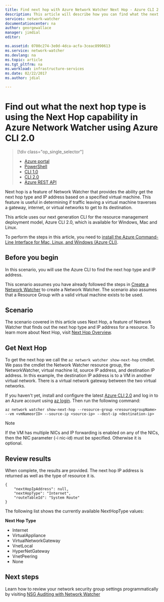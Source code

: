 ```yaml
---
title: Find next hop with Azure Network Watcher Next Hop - Azure CLI 2.0 | Microsoft Docs
description: This article will describe how you can find what the next hop type is and ip address using Next Hop using Azure CLI.
services: network-watcher
documentationcenter: na
author: georgewallace
manager: jimdial
editor:

ms.assetid: 0700c274-3e0d-4dca-acfa-3ceac8990613
ms.service: network-watcher
ms.devlang: na
ms.topic: article
ms.tgt_pltfrm: na
ms.workload: infrastructure-services
ms.date: 02/22/2017
ms.author: jdial

---
```


# Find out what the next hop type is using the Next Hop capability in Azure Network Watcher using Azure CLI 2.0

> [!div class="op_single_selector"]
> - [Azure portal](network-watcher-check-next-hop-portal.md)
> - [PowerShell](network-watcher-check-next-hop-powershell.md)
> - [CLI 1.0](network-watcher-check-next-hop-cli-nodejs.md)
> - [CLI 2.0](network-watcher-check-next-hop-cli.md)
> - [Azure REST API](network-watcher-check-next-hop-rest.md)

Next hop is a feature of Network Watcher that provides the ability get the next hop type and IP address based on a specified virtual machine. This feature is useful in determining if traffic leaving a virtual machine traverses a gateway, internet, or virtual networks to get to its destination.

This article uses our next generation CLI for the resource management deployment model, Azure CLI 2.0, which is available for Windows, Mac and Linux.

To perform the steps in this article, you need to [install the Azure Command-Line Interface for Mac, Linux, and Windows (Azure CLI)](https://docs.microsoft.com/cli/azure/install-az-cli2).

## Before you begin

In this scenario, you will use the Azure CLI to find the next hop type and IP address.

This scenario assumes you have already followed the steps in [Create a Network Watcher](network-watcher-create.md) to create a Network Watcher. The scenario also assumes that a Resource Group with a valid virtual machine exists to be used.

## Scenario

The scenario covered in this article uses Next Hop, a feature of Network Watcher that finds out the next hop type and IP address for a resource. To learn more about Next Hop, visit [Next Hop Overview](network-watcher-next-hop-overview.md).


## Get Next Hop

To get the next hop we call the `az network watcher show-next-hop` cmdlet. We pass the cmdlet the Network Watcher resource group, the NetworkWatcher, virtual machine Id, source IP address, and destination IP address. In this example, the destination IP address is to a VM in another virtual network. There is a virtual network gateway between the two virtual networks.

If you haven't yet, install and configure the latest [Azure CLI 2.0](/cli/azure/install-az-cli2) and log in to an Azure account using [az login](/cli/azure/#az_login). Then run the following command:

```azurecli
az network watcher show-next-hop --resource-group <resourcegroupName> --vm <vmNameorID> --source-ip <source-ip> --dest-ip <destination-ip>
```

> [!NOTE]
> If the VM has multiple NICs and IP forwarding is enabled on any of the NICs, then the NIC parameter (-i nic-id) must be specified. Otherwise it is optional.

## Review results

When complete, the results are provided. The next hop IP address is returned as well as the type of resource it is.

```azurecli
{
    "nextHopIpAddress": null,
    "nextHopType": "Internet",
    "routeTableId": "System Route"
}
```

The following list shows the currently available NextHopType values:

**Next Hop Type**

* Internet
* VirtualAppliance
* VirtualNetworkGateway
* VnetLocal
* HyperNetGateway
* VnetPeering
* None

## Next steps

Learn how to review your network security group settings programmatically by visiting [NSG Auditing with Network Watcher](network-watcher-nsg-auditing-powershell.md)
